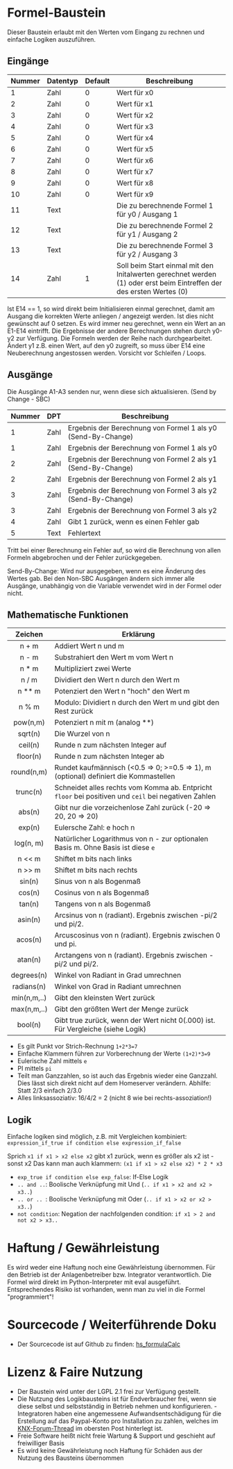 # Formel-Baustein

Dieser Baustein erlaubt mit den Werten vom Eingang zu rechnen und einfache Logiken auszuführen.

## Eingänge

| Nummer | Datentyp | Default | Beschreibung                                                                                                         |
|--------|----------|---------|----------------------------------------------------------------------------------------------------------------------|
| 1      | Zahl     | 0       | Wert für x0                                                                                                          | 
| 2      | Zahl     | 0       | Wert für x1                                                                                                          | 
| 3      | Zahl     | 0       | Wert für x2                                                                                                          |
| 4      | Zahl     | 0       | Wert für x3                                                                                                          |
| 5      | Zahl     | 0       | Wert für x4                                                                                                          |
| 6      | Zahl     | 0       | Wert für x5                                                                                                          |
| 7      | Zahl     | 0       | Wert für x6                                                                                                          |
| 8      | Zahl     | 0       | Wert für x7                                                                                                          |
| 9      | Zahl     | 0       | Wert für x8                                                                                                          |
| 10     | Zahl     | 0       | Wert für x9                                                                                                          |
| 11     | Text     |         | Die zu berechnende Formel 1 für y0 / Ausgang 1                                                                       |
| 12     | Text     |         | Die zu berechnende Formel 2 für y1 / Ausgang 2                                                                       |
| 13     | Text     |         | Die zu berechnende Formel 3 für y2 / Ausgang 3                                                                       |
| 14     | Zahl     | 1       | Soll beim Start einmal mit den Initalwerten gerechnet werden (1) oder erst beim Eintreffen der des ersten Wertes (0) |

Ist E14 == 1, so wird direkt beim Initialisieren einmal gerechnet, damit am Ausgang die korrekten Werte anliegen / angezeigt werden. Ist dies nicht gewünscht auf 0 setzen. 
Es wird immer neu gerechnet, wenn ein Wert an an E1-E14 eintrifft. 
Die Ergebnisse der andere Berechnungen stehen durch y0-y2 zur Verfügung. Die Formeln werden der Reihe nach durchgearbeitet. Ändert y1 z.B. einen Wert, auf den y0 zugreift, so muss über E14 eine Neuberechnung angestossen werden. Vorsicht vor Schleifen / Loops.

## Ausgänge

Die Ausgänge A1-A3 senden nur, wenn diese sich aktualisieren. (Send by Change - SBC)

| Nummer | DPT  | Beschreibung                                                 |
|--------|------|--------------------------------------------------------------|
| 1      | Zahl | Ergebnis der Berechnung von Formel 1 als y0 (Send-By-Change) |
| 1      | Zahl | Ergebnis der Berechnung von Formel 1 als y0                  |
| 2      | Zahl | Ergebnis der Berechnung von Formel 2 als y1 (Send-By-Change) |
| 2      | Zahl | Ergebnis der Berechnung von Formel 2 als y1                  |
| 3      | Zahl | Ergebnis der Berechnung von Formel 3 als y2 (Send-By-Change) |
| 3      | Zahl | Ergebnis der Berechnung von Formel 3 als y2                  |
| 4      | Zahl | Gibt 1 zurück, wenn es einen Fehler gab                      |
| 5      | Text | Fehlertext                                                   |

Tritt bei einer Berechnung ein Fehler auf, so wird die Berechnung von allen Formeln abgebrochen und der Fehler zurückgegeben.

Send-By-Change: Wird nur ausgegeben, wenn es eine Änderung des Wertes gab. Bei den Non-SBC Ausgängen ändern sich immer alle Ausgänge, unabhängig von die Variable verwendet wird in der Formel oder nicht.

## Mathematische Funktionen

|   Zeichen   | Erklärung                                                                                            |
|:-----------:|------------------------------------------------------------------------------------------------------|
|    n + m    | Addiert Wert n und m                                                                                 |
|    n - m    | Substrahiert den Wert m vom Wert n                                                                   |
|    n * m    | Multipliziert zwei Werte                                                                             |
|    n / m    | Dividiert den Wert n durch den Wert m                                                                |
|   n ** m    | Potenziert den Wert n "hoch" den Wert m                                                              |
|    n % m    | Modulo: Dividiert n durch den Wert m und gibt den Rest zurück                                        |
|  pow(n,m)   | Potenziert n mit m (analog **)                                                                       |
|   sqrt(n)   | Die Wurzel von n                                                                                     |
|   ceil(n)   | Runde n zum nächsten Integer auf                                                                     |
|  floor(n)   | Runde n zum nächsten Integer ab                                                                      |
| round(n,m)  | Rundet kaufmännisch (<0.5 => 0; >=0.5 => 1), m (optional) definiert die Kommastellen                 |
|  trunc(n)   | Schneidet alles rechts vom Komma ab. Entpricht `floor` bei positiven und `ceil` bei negativen Zahlen |
|   abs(n)    | Gibt nur die vorzeichenlose Zahl zurück (-20 => 20, 20 => 20)                                        |
|   exp(n)    | Eulersche Zahl: e hoch n                                                                             |
|  log(n, m)  | Natürlicher Logarithmus von n - zur optionalen Basis m. Ohne Basis ist diese `e`                     |
|   n << m    | Shiftet m bits nach links                                                                            |
|   n >> m    | Shiftet m bits nach rechts                                                                           |
|   sin(n)    | Sinus von n als Bogenmaß                                                                             |
|   cos(n)    | Cosinus von n als Bogenmaß                                                                           |
|   tan(n)    | Tangens von n als Bogenmaß                                                                           |
|   asin(n)   | Arcsinus von n (radiant). Ergebnis zwischen -pi/2 und pi/2.                                          |
|   acos(n)   | Arcuscosinus von n (radiant). Ergebnis zwischen 0 und pi.                                            |
|   atan(n)   | Arctangens von n (radiant). Ergebnis zwischen -pi/2 und pi/2.                                        |
| degrees(n)  | Winkel von Radiant in Grad umrechnen                                                                 |
| radians(n)  | Winkel von Grad in Radiant umrechnen                                                                 |
| min(n,m,..) | Gibt den kleinsten Wert zurück                                                                       |
| max(n,m,..) | Gibt den größten Wert der Menge zurück                                                               |
|   bool(n)   | Gibt true zurück, wenn der Wert nicht 0(.000) ist. Für Vergleiche (siehe Logik)                      |

* Es gilt Punkt vor Strich-Rechnung `1+2*3=7`
* Einfache Klammern führen zur Vorberechnung der Werte `(1+2)*3=9` 
* Eulerische Zahl mittels `e`
* PI mittels `pi`
* Teilt man Ganzzahlen, so ist auch das Ergebnis wieder eine Ganzzahl. Dies lässt sich direkt nicht auf dem Homeserver verändern. Abhilfe: Statt 2/3 einfach 2/3.0
* Alles linksassoziativ: 16/4/2 = 2 (nicht 8 wie bei rechts-assoziation!)

## Logik

Einfache logiken sind möglich, z.B. mit Vergleichen kombiniert:
`expression_if_true if condition else expression_if_false`

Sprich `x1 if x1 > x2 else x2` gibt x1 zurück, wenn es größer als x2 ist - sonst x2
Das kann man auch klammern: `(x1 if x1 > x2 else x2) * 2 * x3`

* `exp_true if condition else exp_false`: If-Else Logik
* `.. and ..`: Boolische Verknüpfung mit Und (`.. if x1 > x2 and x2 > x3..`)
* `.. or .. `: Boolische Verknüpfung mit Oder (`.. if x1 > x2 or x2 > x3..`)
* `not condition`: Negation der nachfolgenden condition: `if x1 > 2 and not x2 > x3..`

# Haftung / Gewährleistung

Es wird weder eine Haftung noch eine Gewährleistung übernommen. Für den Betrieb ist der Anlagenbetreiber bzw. Integrator verantwortlich.
Die Formel wird direkt im Python-Interpreter mit eval ausgeführt. Entsprechendes Risiko ist vorhanden, wenn man zu viel in die Formel "programmiert"!

# Sourcecode / Weiterführende Doku

* Der Sourcecode ist auf Github zu finden: [hs_formulaCalc](https://github.com/SvenBunge/hs_formulaCalc)

# Lizenz & Faire Nutzung

* Der Baustein wird unter der LGPL 2.1 frei zur Verfügung gestellt.
* Die Nutzung des Logikbausteins ist für Endverbraucher frei, wenn sie diese selbst und selbstständig in Betrieb nehmen und konfigurieren. - Integratoren haben eine angemessene Aufwandsentschädigung für die Erstellung auf das Paypal-Konto pro Installation zu zahlen, welches im [KNX-Forum-Thread](https://knx-user-forum.de/forum/%C3%B6ffentlicher-bereich/knx-eib-forum/1559910-logikbaustein-kostal-wechselrichter-via-modbus-tcp-abfragen) im obersten Post hinterlegt ist.
* Freie Software heißt nicht freie Wartung & Support und geschieht auf freiwilliger Basis
* Es wird keine Gewährleistung noch Haftung für Schäden aus der Nutzung des Bausteins übernommen
